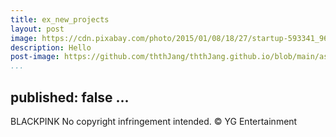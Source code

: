 ```yaml
---
title: ex_new_projects
layout: post
image: https://cdn.pixabay.com/photo/2015/01/08/18/27/startup-593341_960_720.jpg
description: Hello
post-image: https://github.com/ththJang/ththJang.github.io/blob/main/assets/images/BLACKPINK2.jpg?raw=true
...
```

published: false
...
---

BLACKPINK
No copyright infringement intended. © YG Entertainment
